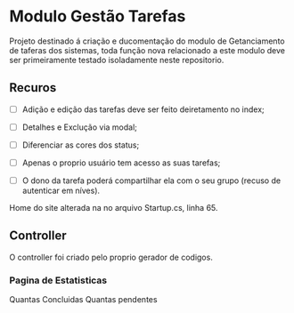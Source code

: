 # Modulo Gestão Tarefas

Projeto destinado á criação e ducomentação do modulo de Getanciamento de taferas dos sistemas, toda função nova relacionado a este modulo deve ser primeiramente testado isoladamente neste repositorio. 

## Recuros
- [ ] Adição e edição das tarefas deve ser feito deiretamento no index;
- [ ] Detalhes e Exclução via modal;
- [ ] Diferenciar as cores dos status;
- [ ] Apenas o proprio usuário tem acesso as suas tarefas;
- [ ] O dono da tarefa poderá compartilhar ela com o seu  grupo (recuso de autenticar em níves).



Home do site alterada na no arquivo Startup.cs, linha 65.

## Controller

O controller foi criado pelo proprio gerador de codigos.

### Pagina de Estatisticas
Quantas Concluidas 
Quantas pendentes
